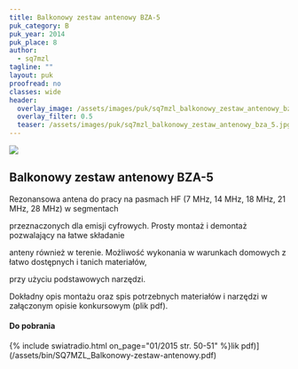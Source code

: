 ```yaml
---
title: Balkonowy zestaw antenowy BZA-5
puk_category: B
puk_year: 2014
puk_place: 8
author: 
  - sq7mzl
tagline: ""
layout: puk
proofread: no
classes: wide
header:
  overlay_image: /assets/images/puk/sq7mzl_balkonowy_zestaw_antenowy_bza_5.jpg
  overlay_filter: 0.5
  teaser: /assets/images/puk/sq7mzl_balkonowy_zestaw_antenowy_bza_5.jpg
---
```






 



![](assets/data/img/projects/2014-8-0.jpg) 



Balkonowy zestaw antenowy BZA-5
-------------------------------





 Rezonansowa antena do pracy na pasmach HF (7 MHz, 14 MHz, 18 MHz, 21 MHz, 28 MHz) w segmentach

 przeznaczonych dla emisji cyfrowych. Prosty montaż i demontaż pozwalający na łatwe składanie

 anteny również w terenie. Możliwość wykonania w warunkach domowych z łatwo dostępnych i tanich materiałów,

 przy użyciu podstawowych narzędzi.






 Dokładny opis montażu oraz spis potrzebnych materiałów i narzędzi w załączonym opisie konkursowym (plik pdf).



 
#### Do pobrania

{% include swiatradio.html on_page="01/2015 str. 50-51" %}lik pdf)](/assets/bin/SQ7MZL_Balkonowy-zestaw-antenowy.pdf)






 





 


